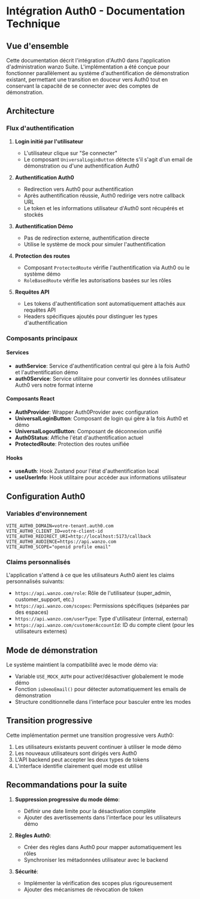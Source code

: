 # Intégration Auth0 - Documentation Technique

## Vue d'ensemble
Cette documentation décrit l'intégration d'Auth0 dans l'application d'administration wanzo Suite. L'implémentation a été conçue pour fonctionner parallèlement au système d'authentification de démonstration existant, permettant une transition en douceur vers Auth0 tout en conservant la capacité de se connecter avec des comptes de démonstration.

## Architecture

### Flux d'authentification

1. **Login initié par l'utilisateur**
   - L'utilisateur clique sur "Se connecter"
   - Le composant `UniversalLoginButton` détecte s'il s'agit d'un email de démonstration ou d'une authentification Auth0

2. **Authentification Auth0**
   - Redirection vers Auth0 pour authentification
   - Après authentification réussie, Auth0 redirige vers notre callback URL
   - Le token et les informations utilisateur d'Auth0 sont récupérés et stockés

3. **Authentification Démo**
   - Pas de redirection externe, authentification directe
   - Utilise le système de mock pour simuler l'authentification

4. **Protection des routes**
   - Composant `ProtectedRoute` vérifie l'authentification via Auth0 ou le système démo
   - `RoleBasedRoute` vérifie les autorisations basées sur les rôles

5. **Requêtes API**
   - Les tokens d'authentification sont automatiquement attachés aux requêtes API
   - Headers spécifiques ajoutés pour distinguer les types d'authentification

### Composants principaux

#### Services

- **authService**: Service d'authentification central qui gère à la fois Auth0 et l'authentification démo
- **auth0Service**: Service utilitaire pour convertir les données utilisateur Auth0 vers notre format interne

#### Composants React

- **AuthProvider**: Wrapper Auth0Provider avec configuration
- **UniversalLoginButton**: Composant de login qui gère à la fois Auth0 et démo
- **UniversalLogoutButton**: Composant de déconnexion unifié
- **Auth0Status**: Affiche l'état d'authentification actuel
- **ProtectedRoute**: Protection des routes unifiée

#### Hooks

- **useAuth**: Hook Zustand pour l'état d'authentification local
- **useUserInfo**: Hook utilitaire pour accéder aux informations utilisateur

## Configuration Auth0

### Variables d'environnement
```
VITE_AUTH0_DOMAIN=votre-tenant.auth0.com
VITE_AUTH0_CLIENT_ID=votre-client-id
VITE_AUTH0_REDIRECT_URI=http://localhost:5173/callback
VITE_AUTH0_AUDIENCE=https://api.wanzo.com
VITE_AUTH0_SCOPE="openid profile email"
```

### Claims personnalisés
L'application s'attend à ce que les utilisateurs Auth0 aient les claims personnalisés suivants:

- `https://api.wanzo.com/role`: Rôle de l'utilisateur (super_admin, customer_support, etc.)
- `https://api.wanzo.com/scopes`: Permissions spécifiques (séparées par des espaces)
- `https://api.wanzo.com/userType`: Type d'utilisateur (internal, external)
- `https://api.wanzo.com/customerAccountId`: ID du compte client (pour les utilisateurs externes)

## Mode de démonstration

Le système maintient la compatibilité avec le mode démo via:

- Variable `USE_MOCK_AUTH` pour activer/désactiver globalement le mode démo
- Fonction `isDemoEmail()` pour détecter automatiquement les emails de démonstration
- Structure conditionnelle dans l'interface pour basculer entre les modes

## Transition progressive

Cette implémentation permet une transition progressive vers Auth0:

1. Les utilisateurs existants peuvent continuer à utiliser le mode démo
2. Les nouveaux utilisateurs sont dirigés vers Auth0
3. L'API backend peut accepter les deux types de tokens
4. L'interface identifie clairement quel mode est utilisé

## Recommandations pour la suite

1. **Suppression progressive du mode démo**:
   - Définir une date limite pour la désactivation complète
   - Ajouter des avertissements dans l'interface pour les utilisateurs démo

2. **Règles Auth0**:
   - Créer des règles dans Auth0 pour mapper automatiquement les rôles
   - Synchroniser les métadonnées utilisateur avec le backend

3. **Sécurité**:
   - Implémenter la vérification des scopes plus rigoureusement
   - Ajouter des mécanismes de révocation de token
